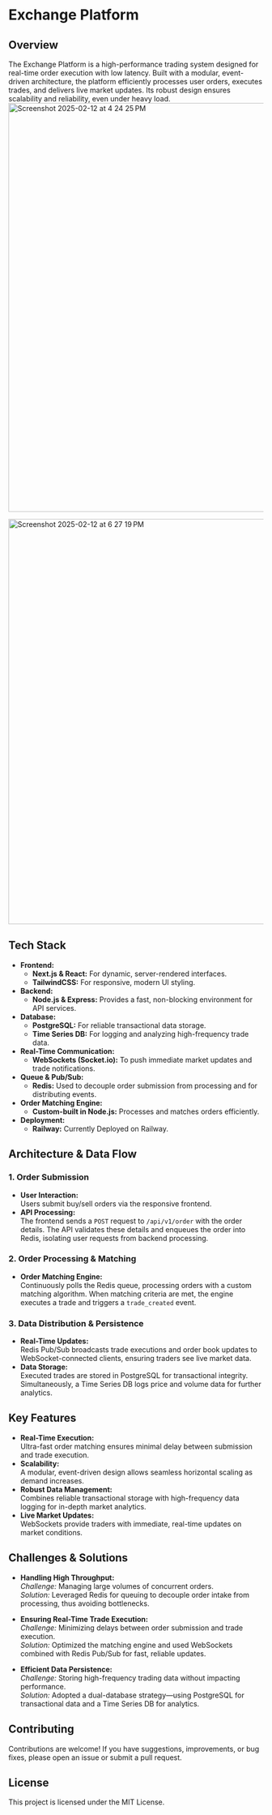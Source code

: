 # Exchange Platform


## Overview

The Exchange Platform is a high-performance trading system designed for real-time order execution with low latency. Built with a modular, event-driven architecture, the platform efficiently processes user orders, executes trades, and delivers live market updates. Its robust design ensures scalability and reliability, even under heavy load.
<img width="807" alt="Screenshot 2025-02-12 at 4 24 25 PM" src="https://github.com/user-attachments/assets/cdc2d8f3-bfc1-4d0a-bd71-82f13c88b10f" />

<img width="800" alt="Screenshot 2025-02-12 at 6 27 19 PM" src="https://github.com/user-attachments/assets/599b5800-356c-47c2-855e-ca15a7caaad6" />




## Tech Stack
- **Frontend:**  
  - **Next.js & React:** For dynamic, server-rendered interfaces.
  - **TailwindCSS:** For responsive, modern UI styling.
- **Backend:**  
  - **Node.js & Express:** Provides a fast, non-blocking environment for API services.
- **Database:**  
  - **PostgreSQL:** For reliable transactional data storage.
  - **Time Series DB:** For logging and analyzing high-frequency trade data.
- **Real-Time Communication:**  
  - **WebSockets (Socket.io):** To push immediate market updates and trade notifications.
- **Queue & Pub/Sub:**  
  - **Redis:** Used to decouple order submission from processing and for distributing events.
- **Order Matching Engine:**  
  - **Custom-built in Node.js:** Processes and matches orders efficiently.
- **Deployment:**  
  - **Railway:** Currently Deployed on Railway.

## Architecture & Data Flow

### 1. Order Submission
- **User Interaction:**  
  Users submit buy/sell orders via the responsive frontend.
- **API Processing:**  
  The frontend sends a `POST` request to `/api/v1/order` with the order details. The API validates these details and enqueues the order into Redis, isolating user requests from backend processing.

### 2. Order Processing & Matching
- **Order Matching Engine:**  
  Continuously polls the Redis queue, processing orders with a custom matching algorithm. When matching criteria are met, the engine executes a trade and triggers a `trade_created` event.

### 3. Data Distribution & Persistence
- **Real-Time Updates:**  
  Redis Pub/Sub broadcasts trade executions and order book updates to WebSocket-connected clients, ensuring traders see live market data.
- **Data Storage:**  
  Executed trades are stored in PostgreSQL for transactional integrity. Simultaneously, a Time Series DB logs price and volume data for further analytics.

## Key Features

- **Real-Time Execution:**  
  Ultra-fast order matching ensures minimal delay between submission and trade execution.
- **Scalability:**  
  A modular, event-driven design allows seamless horizontal scaling as demand increases.
- **Robust Data Management:**  
  Combines reliable transactional storage with high-frequency data logging for in-depth market analytics.
- **Live Market Updates:**  
  WebSockets provide traders with immediate, real-time updates on market conditions.

## Challenges & Solutions

- **Handling High Throughput:**  
  *Challenge:* Managing large volumes of concurrent orders.  
  *Solution:* Leveraged Redis for queuing to decouple order intake from processing, thus avoiding bottlenecks.

- **Ensuring Real-Time Trade Execution:**  
  *Challenge:* Minimizing delays between order submission and trade execution.  
  *Solution:* Optimized the matching engine and used WebSockets combined with Redis Pub/Sub for fast, reliable updates.

- **Efficient Data Persistence:**  
  *Challenge:* Storing high-frequency trading data without impacting performance.  
  *Solution:* Adopted a dual-database strategy—using PostgreSQL for transactional data and a Time Series DB for analytics.

## Contributing

Contributions are welcome! If you have suggestions, improvements, or bug fixes, please open an issue or submit a pull request.

## License

This project is licensed under the MIT License.
